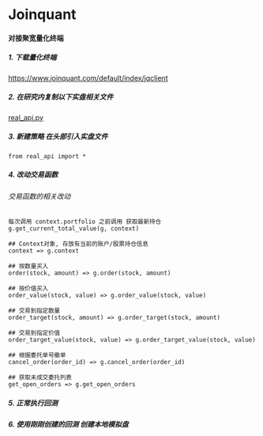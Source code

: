 # Joinquant

#### 对接聚宽量化终端

##### 1. 下载量化终端
https://www.joinquant.com/default/index/jqclient

##### 2. 在研究内复制以下实盘相关文件
<a href="http://120.77.176.54:5000/real_api.py" >real_api.py</a>

##### 3. 新建策略 在头部引入实盘文件

```
from real_api import *
```

##### 4. 改动交易函数

###### 交易函数的相关改动



```
每次调用 context.portfolio 之前调用 获取最新持仓
g.get_current_total_value(g, context)  

## Context对象, 存放有当前的账户/股票持仓信息
context => g.context

## 按数量买入
order(stock, amount) => g.order(stock, amount)

## 按价值买入
order_value(stock, value) => g.order_value(stock, value)

## 交易到指定数量
order_target(stock, amount) => g.order_target(stock, amount)

## 交易到指定价值
order_target_value(stock, value) => g.order_target_value(stock, value)

## 根据委托单号撤单
cancel_order(order_id) => g.cancel_order(order_id)

## 获取未成交委托列表
get_open_orders => g.get_open_orders
```

##### 5. 正常执行回测

##### 6. 使用刚刚创建的回测 创建本地模拟盘


